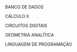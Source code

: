 BANCO DE DADOS	

CÁLCULO II	

CIRCUITOS DIGITAIS	

GEOMETRIA ANALÍTICA	

LINGUAGEM DE PROGRAMAÇÃO	

